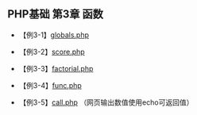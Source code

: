 ## PHP基础 第3章 函数

- 【例3-1】[globals.php](https://github.com/DMYJS/Experimental-Contents/blob/master/PHP%20Test/My%20TEST/%E7%AC%AC3%E7%AB%A0/globals.php)

- 【例3-2】[score.php](https://github.com/DMYJS/Experimental-Contents/blob/master/PHP%20Test/My%20TEST/%E7%AC%AC3%E7%AB%A0/score.php)

- 【例3-3】[factorial.php](https://github.com/DMYJS/Experimental-Contents/blob/master/PHP%20Test/My%20TEST/%E7%AC%AC3%E7%AB%A0/factorial.php)

- 【例3-4】[func.php](https://github.com/DMYJS/Experimental-Contents/blob/master/PHP%20Test/My%20TEST/%E7%AC%AC3%E7%AB%A0/func.php)

- 【例3-5】[call.php](https://github.com/DMYJS/Experimental-Contents/blob/master/PHP%20Test/My%20TEST/%E7%AC%AC3%E7%AB%A0/call.php)
（网页输出数值使用echo可返回值）
